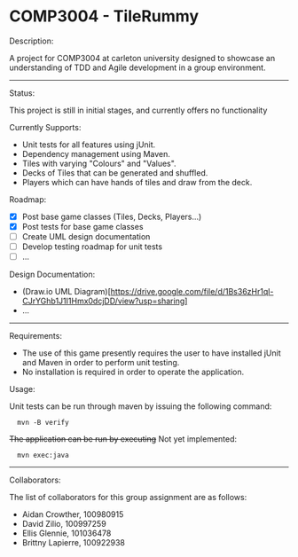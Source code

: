 # COMP3004 - TileRummy

Description:

  A project for COMP3004 at carleton university designed to showcase an understanding of TDD and Agile development in a group environment.

***

Status:
  
   This project is still in initial stages, and currently offers no functionality
   
   Currently Supports:
   
   - Unit tests for all features using jUnit.
   - Dependency management using Maven.
   - Tiles with varying "Colours" and "Values".
   - Decks of Tiles that can be generated and shuffled.
   - Players which can have hands of tiles and draw from the deck.

Roadmap:

   - [x] Post base game classes (Tiles, Decks, Players...)
   - [X] Post tests for base game classes
   - [ ] Create UML design documentation
   - [ ] Develop testing roadmap for unit tests
   - [ ] ...
   
Design Documentation:

   - (Draw.io UML Diagram)[https://drive.google.com/file/d/1Bs36zHr1ql-CJrYGhb1J1I1Hmx0dcjDD/view?usp=sharing]
   - ...
   
***
   
Requirements:

   - The use of this game presently requires the user to have installed jUnit and Maven in order to perform unit testing.
   - No installation is required in order to operate the application.
   
Usage:

   Unit tests can be run through maven by issuing the following command:
    
      mvn -B verify
      
   ~~The application can be run by executing~~ Not yet implemented:
   
      mvn exec:java
      
***
      
Collaborators:

   The list of collaborators for this group assignment are as follows:
    
   - Aidan Crowther, 100980915
   - David Zilio, 100997259
   - Ellis Glennie, 101036478
   - Brittny Lapierre, 100922938
